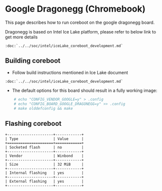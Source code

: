 # Google Dragonegg (Chromebook)

This page describes how to run coreboot on the google dragonegg board.

Dragonegg is based on Intel Ice Lake platform, please refer to below link to get more details
```eval_rst
:doc:`../../soc/intel/iceLake_coreboot_development.md`
```

## Building coreboot

* Follow build instructions mentioned in Ice Lake document
```eval_rst
:doc:`../../soc/intel/iceLake_coreboot_development.md`
```

* The default options for this board should result in a fully working image:
```bash
	# echo "CONFIG_VENDOR_GOOGLE=y" > .config
	# echo "CONFIG_BOARD_GOOGLE_DRAGONEGG=y" >> .config
	# make olddefconfig && make
```

## Flashing coreboot

```eval_rst
+---------------------+------------+
| Type                | Value      |
+=====================+============+
| Socketed flash      | no         |
+---------------------+------------+
| Vendor              | Winbond    |
+---------------------+------------+
| Size                | 32 MiB     |
+---------------------+------------+
| Internal flashing   | yes        |
+---------------------+------------+
| External flashing   | yes        |
+---------------------+------------+
```
